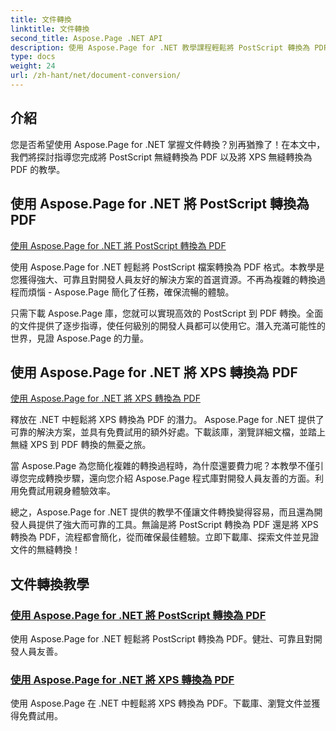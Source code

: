 ```yaml
---
title: 文件轉換
linktitle: 文件轉換
second_title: Aspose.Page .NET API
description: 使用 Aspose.Page for .NET 教學課程輕鬆將 PostScript 轉換為 PDF，將 XPS 轉換為 PDF。強大、可靠且簡單的無縫文件轉換解決方案。
type: docs
weight: 24
url: /zh-hant/net/document-conversion/
---
```


## 介紹

您是否希望使用 Aspose.Page for .NET 掌握文件轉換？別再猶豫了！在本文中，我們將探討指導您完成將 PostScript 無縫轉換為 PDF 以及將 XPS 無縫轉換為 PDF 的教學。

## 使用 Aspose.Page for .NET 將 PostScript 轉換為 PDF

[使用 Aspose.Page for .NET 將 PostScript 轉換為 PDF](./convert-postscript-to-pdf/)

使用 Aspose.Page for .NET 輕鬆將 PostScript 檔案轉換為 PDF 格式。本教學是您獲得強大、可靠且對開發人員友好的解決方案的首選資源。不再為複雜的轉換過程而煩惱 - Aspose.Page 簡化了任務，確保流暢的體驗。

只需下載 Aspose.Page 庫，您就可以實現高效的 PostScript 到 PDF 轉換。全面的文件提供了逐步指導，使任何級別的開發人員都可以使用它。潛入充滿可能性的世界，見證 Aspose.Page 的力量。

## 使用 Aspose.Page for .NET 將 XPS 轉換為 PDF

[使用 Aspose.Page for .NET 將 XPS 轉換為 PDF](./convert-xps-to-pdf/)

釋放在 .NET 中輕鬆將 XPS 轉換為 PDF 的潛力。 Aspose.Page for .NET 提供了可靠的解決方案，並具有免費試用的額外好處。下載該庫，瀏覽詳細文檔，並踏上無縫 XPS 到 PDF 轉換的無憂之旅。

當 Aspose.Page 為您簡化複雜的轉換過程時，為什麼還要費力呢？本教學不僅引導您完成轉換步驟，還向您介紹 Aspose.Page 程式庫對開發人員友善的方面。利用免費試用親身體驗效率。

總之，Aspose.Page for .NET 提供的教學不僅讓文件轉換變得容易，而且還為開發人員提供了強大而可靠的工具。無論是將 PostScript 轉換為 PDF 還是將 XPS 轉換為 PDF，流程都會簡化，從而確保最佳體驗。立即下載庫、探索文件並見證文件的無縫轉換！
## 文件轉換教學
### [使用 Aspose.Page for .NET 將 PostScript 轉換為 PDF](./convert-postscript-to-pdf/)
使用 Aspose.Page for .NET 輕鬆將 PostScript 轉換為 PDF。健壯、可靠且對開發人員友善。
### [使用 Aspose.Page for .NET 將 XPS 轉換為 PDF](./convert-xps-to-pdf/)
使用 Aspose.Page 在 .NET 中輕鬆將 XPS 轉換為 PDF。下載庫、瀏覽文件並獲得免費試用。